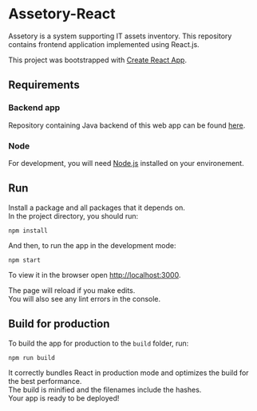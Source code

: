 # Assetory-React

Assetory is a system supporting IT assets inventory. This repository contains frontend application 
implemented using React.js.

This project was bootstrapped with [Create React App](https://github.com/facebook/create-react-app).

## Requirements

### Backend app

Repository containing Java backend of this web app can be found [here](https://github.com/tadeq/Assetory).
 
### Node
For development, you will need [Node.js](http://nodejs.org/) installed on your environement.

## Run

Install a package and all packages that it depends on.<br>
In the project directory, you should run:<br>

    npm install

And then, to run the app in the development mode:

    npm start

To view it in the browser open [http://localhost:3000](http://localhost:3000).

The page will reload if you make edits.<br>
You will also see any lint errors in the console.


## Build for production
To build the app for production to the `build` folder, run:

    npm run build


It correctly bundles React in production mode and optimizes the build for the best performance.<br>
The build is minified and the filenames include the hashes.<br>
Your app is ready to be deployed!